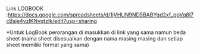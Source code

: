 Link LOGBOOK :https://docs.google.com/spreadsheets/d/1jVHUN9ND5BABYgd2xf_ppVq8I7cBsje4vzlKNvqtzIk/edit?usp=sharing

*Untuk LogBook perorangan di masukkan di link yang sama namun beda sheet (nama sheet disesuaikan dengan nama masing masing dan setiap sheet memiliki format yang sama)
